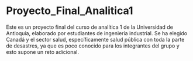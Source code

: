 # Proyecto_Final_Analitica1
Este es un proyecto final del curso de analítica 1 de la Universidad de Antioquia, elaborado por estudiantes de ingeniería industrial.  Se ha elegido Canadá y el sector salud, específicamente salud pública con toda la parte de desastres, ya que es poco conocido para los integrantes del grupo y esto supone un reto adicional. 
